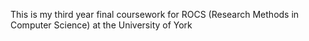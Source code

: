 This is my third year final coursework for ROCS (Research Methods in Computer Science) at the University of York
